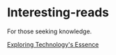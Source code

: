 # Interesting-reads
For those seeking knowledge.


[Exploring Technology's Essence](https://docs.google.com/document/d/e/2PACX-1vTHSPYWNChoEqJ0kCD12MvXxV5L1lp2PzZM2o_Lheo4GPqvsydj9_2oRjFFfH4mpYMa6k_WYCJYCBWc/pub)
